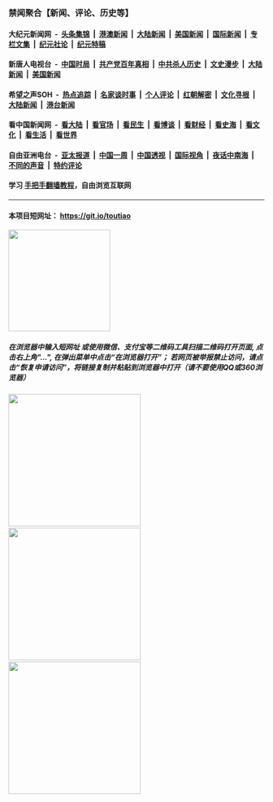 ### 禁闻聚合【新闻、评论、历史等】

#### 大纪元新闻网 &nbsp;-&nbsp; [头条集锦](indexes/E头条集锦.md?t=03080203) &nbsp;|&nbsp; [港澳新闻](indexes/E港澳新闻.md?t=03080203)  &nbsp;|&nbsp; [大陆新闻](indexes/E大陆新闻.md?t=03080203) &nbsp;|&nbsp; [美国新闻](indexes/E美国新闻.md?t=03080203) &nbsp;|&nbsp; [国际新闻](indexes/E国际新闻.md?t=03080203) &nbsp;|&nbsp; [专栏文集](indexes/E专栏文集.md?t=03080203) &nbsp;|&nbsp; [纪元社论](indexes/E纪元社论.md?t=03080203) &nbsp;|&nbsp; [纪元特稿](indexes/E纪元特稿.md?t=03080203) 

#### 新唐人电视台 &nbsp;-&nbsp; [中国时局](indexes/N中国时局.md?t=03080203) &nbsp;|&nbsp; [共产党百年真相](indexes/N共产党百年真相.md?t=03080203) &nbsp;|&nbsp; [中共杀人历史](indexes/N中共杀人历史.md?t=03080203) &nbsp;|&nbsp; [文史漫步](indexes/N文史漫步.md?t=03080203) &nbsp;|&nbsp; [大陆新闻](indexes/N大陆新闻.md?t=03080203) &nbsp;|&nbsp; [美国新闻](indexes/N美国新闻.md?t=03080203)

#### 希望之声SOH &nbsp;-&nbsp; [热点追踪](indexes/H热点追踪.md?t=03080203) &nbsp;|&nbsp; [名家谈时事](indexes/H名家谈时事.md?t=03080203) &nbsp;|&nbsp; [个人评论](indexes/H个人评论.md?t=03080203)  &nbsp;|&nbsp; [红朝解密](indexes/H红朝解密.md?t=03080203) &nbsp;|&nbsp; [文化寻根](indexes/H文化寻根.md?t=03080203) &nbsp;|&nbsp; [大陆新闻](indexes/H大陆新闻.md?t=03080203) &nbsp;|&nbsp; [港台新闻](indexes/H港台新闻.md?t=03080203)

#### 看中国新闻网 &nbsp;-&nbsp; [看大陆](indexes/S看大陆.md?t=03080203) &nbsp;|&nbsp; [看官场](indexes/S看官场.md?t=03080203) &nbsp;|&nbsp; [看民生](indexes/S看民生.md?t=03080203)  &nbsp;|&nbsp; [看博谈](indexes/S看博谈.md?t=03080203) &nbsp;|&nbsp; [看财经](indexes/S看财经.md?t=03080203) &nbsp;|&nbsp; [看史海](indexes/S看史海.md?t=03080203) &nbsp;|&nbsp; [看文化](indexes/S看文化.md?t=03080203) &nbsp;|&nbsp; [看生活](indexes/S看生活.md?t=03080203) &nbsp;|&nbsp; [看世界](indexes/S看世界.md?t=03080203)

#### 自由亚洲电台 &nbsp;-&nbsp; [亚太报道](indexes/R亚太报道.md?t=03080203) &nbsp;|&nbsp; [中国一周](indexes/R中国一周.md?t=03080203) &nbsp;|&nbsp; [中国透视](indexes/R中国透视.md?t=03080203)  &nbsp;|&nbsp; [国际视角](indexes/R国际视角.md?t=03080203) &nbsp;|&nbsp; [夜话中南海](indexes/R夜话中南海.md?t=03080203) &nbsp;|&nbsp; [不同的声音](indexes/R不同的声音.md?t=03080203) &nbsp;|&nbsp; [特约评论](indexes/R特约评论.md?t=03080203)

#### 学习 [手把手翻墙教程](https://github.com/gfw-breaker/guides/wiki)，自由浏览互联网

----

#### 本项目短网址： https://git.io/toutiao
<img src="https://raw.githubusercontent.com/gfw-breaker/banned-news/master/scripts/img/qr.png" width="200px"/>  

##### 在浏览器中输入短网址 或使用微信、支付宝等二维码工具扫描二维码打开页面, 点击右上角"...", 在弹出菜单中点击“在浏览器打开”； 若网页被举报禁止访问，请点击“恢复申请访问”，将链接复制并粘贴到浏览器中打开（请不要使用QQ或360浏览器）

<img src="https://raw.githubusercontent.com/gfw-breaker/banned-news/master/scripts/img/1.png" width="260px"/> &nbsp; <img src="https://raw.githubusercontent.com/gfw-breaker/banned-news/master/scripts/img/2.png" width="260px"/> &nbsp; <img src="https://raw.githubusercontent.com/gfw-breaker/banned-news/master/scripts/img/3.png" width="260px"/>

